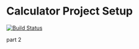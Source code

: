 # Calculator Project Setup
[![Build Status](https://app.travis-ci.com/Bhirahaspathisairam/calc2.svg?branch=main)](https://app.travis-ci.com/Bhirahaspathisairam/calc2)


part 2